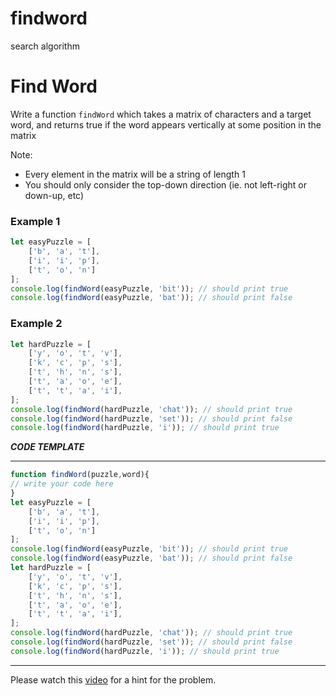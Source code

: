 # findword
search algorithm

# Find Word

Write a function `findWord` which takes a matrix of characters and a target word, 
and returns true if the word appears vertically at some position in the matrix 

Note:
* Every element in the matrix will be a string of length 1
* You should only consider the top-down direction (ie. not left-right or down-up, etc)

### Example 1
```js
let easyPuzzle = [
    ['b', 'a', 't'],
    ['i', 'i', 'p'],
    ['t', 'o', 'n']
];
console.log(findWord(easyPuzzle, 'bit')); // should print true
console.log(findWord(easyPuzzle, 'bat')); // should print false
```

### Example 2
```js
let hardPuzzle = [
    ['y', 'o', 't', 'v'],
    ['k', 'c', 'p', 's'],
    ['t', 'h', 'n', 's'],
    ['t', 'a', 'o', 'e'],
    ['t', 't', 'a', 'i'],
];
console.log(findWord(hardPuzzle, 'chat')); // should print true
console.log(findWord(hardPuzzle, 'set')); // should print false
console.log(findWord(hardPuzzle, 'i')); // should print true
```
***CODE TEMPLATE***
***********************************
```js
function findWord(puzzle,word){
// write your code here
}
let easyPuzzle = [
    ['b', 'a', 't'],
    ['i', 'i', 'p'],
    ['t', 'o', 'n']
];
console.log(findWord(easyPuzzle, 'bit')); // should print true
console.log(findWord(easyPuzzle, 'bat')); // should print false
let hardPuzzle = [
    ['y', 'o', 't', 'v'],
    ['k', 'c', 'p', 's'],
    ['t', 'h', 'n', 's'],
    ['t', 'a', 'o', 'e'],
    ['t', 't', 'a', 'i'],
];
console.log(findWord(hardPuzzle, 'chat')); // should print true
console.log(findWord(hardPuzzle, 'set')); // should print false
console.log(findWord(hardPuzzle, 'i')); // should print true
```
**********************************
Please watch this [video](https://youtu.be/n7kv-KGHTYU) for a hint for the problem.

